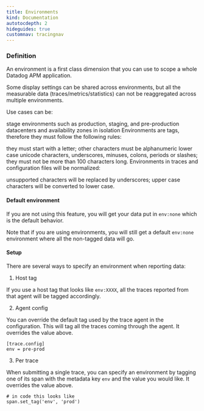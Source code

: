 ```yaml
---
title: Environments
kind: Documentation
autotocdepth: 2
hideguides: true
customnav: tracingnav
---
```

### Definition

An environment is a first class dimension that you can use to scope a whole Datadog APM application.

Some display settings can be shared across environments, but all the measurable data (traces/metrics/statistics) can not be reaggregated across multiple environments.

Use cases can be:

stage environments such as production, staging, and pre-production
datacenters and availability zones in isolation
Environments are tags, therefore they must follow the following rules:

they must start with a letter;
other characters must be alphanumeric lower case unicode characters, underscores, minuses, colons, periods or slashes;
they must not be more than 100 characters long.
Environments in traces and configuration files will be normalized:

unsupported characters will be replaced by underscores;
upper case characters will be converted to lower case.


#### Default environment

If you are not using this feature, you will get your data put in `env:none` which is the default behavior.

Note that if you are using environments, you will still get a default `env:none` environment where all the non-tagged data will go.

#### Setup

There are several ways to specify an environment when reporting data:

1. Host tag

If you use a host tag that looks like `env:XXXX`, all the traces reported from that agent will be tagged accordingly.

2. Agent config

You can override the default tag used by the trace agent in the configuration. This will tag all the traces coming through the agent. It overrides the value above.

~~~
[trace.config]
env = pre-prod
~~~

3. Per trace

When submitting a single trace, you can specify an environment by tagging one of its span with the metadata key `env` and the value you would like. It overrides the value above.

~~~
# in code this looks like
span.set_tag('env', 'prod')
~~~